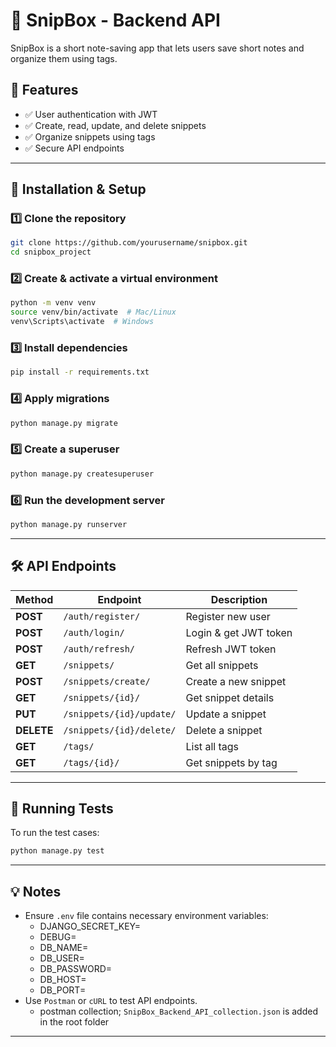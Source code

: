 # 📝 SnipBox - Backend API

SnipBox is a short note-saving app that lets users save short notes and organize them using tags.

## 📌 Features

- ✅ User authentication with JWT
- ✅ Create, read, update, and delete snippets
- ✅ Organize snippets using tags
- ✅ Secure API endpoints

---

## 🚀 Installation & Setup

### 1️⃣ Clone the repository

```sh
git clone https://github.com/yourusername/snipbox.git
cd snipbox_project
```

### 2️⃣ Create & activate a virtual environment

```sh
python -m venv venv
source venv/bin/activate  # Mac/Linux
venv\Scripts\activate  # Windows
```

### 3️⃣ Install dependencies

```sh
pip install -r requirements.txt
```

### 4️⃣ Apply migrations

```sh
python manage.py migrate
```

### 5️⃣ Create a superuser

```sh
python manage.py createsuperuser
```

### 6️⃣ Run the development server

```sh
python manage.py runserver
```

---

## 🛠 API Endpoints

| Method     | Endpoint                 | Description           |
| ---------- | ------------------------ | --------------------  |
| **POST**   | `/auth/register/`        | Register new user     |
| **POST**   | `/auth/login/`           | Login & get JWT token |
| **POST**   | `/auth/refresh/`         | Refresh JWT token     |
| **GET**    | `/snippets/`             | Get all snippets      |
| **POST**   | `/snippets/create/`      | Create a new snippet  |
| **GET**    | `/snippets/{id}/`        | Get snippet details   |
| **PUT**    | `/snippets/{id}/update/` | Update a snippet      |
| **DELETE** | `/snippets/{id}/delete/` | Delete a snippet      |
| **GET**    | `/tags/`                 | List all tags         |
| **GET**    | `/tags/{id}/`            | Get snippets by tag   |

---

## 💪 Running Tests

To run the test cases:

```sh
python manage.py test
```

---

## 💡 Notes

- Ensure `.env` file contains necessary environment variables:
  - DJANGO_SECRET_KEY=
  - DEBUG=
  - DB_NAME=
  - DB_USER=
  - DB_PASSWORD=
  - DB_HOST=
  - DB_PORT=
- Use `Postman` or `cURL` to test API endpoints.
  - postman collection; `SnipBox_Backend_API_collection.json` is added in the root folder

---


